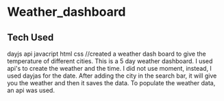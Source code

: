 # Weather_dashboard

## Tech Used
dayjs
api
javacript
html
css
//created a weather dash board to give the temperature of different cities.  This is a 5 day weather dashboard. I used api's to create the weather and the time.  I did not use moment, instead, I used dayjas for the date.  After adding the city in the search bar, it will give you the weather and then it saves the data.  To populate the weather data, an api was used.  